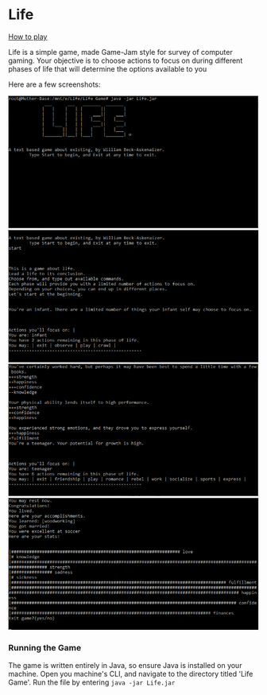 # Life
[How to play](#running-the-game)

Life is a simple game, made Game-Jam style for survey of computer gaming. 
Your objective is to choose actions to focus on during different phases of life that will determine the options available to you

Here are a few screenshots:

![Life Start](https://github.com/williambeckaskenaizer/life-game/blob/master/images/life-start.PNG) ![Life Phase 1](https://github.com/williambeckaskenaizer/life-game/blob/master/images/life-phase-1.PNG)
![Life Teenager](https://github.com/williambeckaskenaizer/life-game/blob/master/images/life-teenager.PNG) ![Life End](https://github.com/williambeckaskenaizer/life-game/blob/master/images/life-end.PNG)

### Running the Game

The game is written entirely in Java, so ensure Java is installed on your machine.
Open you machine's CLI, and navigate to the directory titled 'Life Game'. 
Run the file by entering ``` java -jar Life.jar ```
